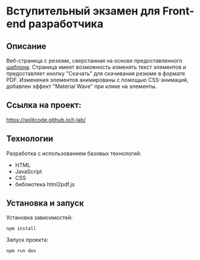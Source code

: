 # Вступительный экзамен для Front-end разработчика

## Описание
Веб-страница с резюме, сверстанная на основе предоставленного [шаблона](https://www.figma.com/design/0lCK90FekbMPNJOOUuiIV8/exam-cv?node-id=0-3&t=51CUbfwKNoVYLV1V-1). Страница имеет возможность изменять текст элементов и предоставляет кнопку "Скачать" для скачивания резюме в формате PDF. Изменения элементов анимированы с помощью CSS-анимаций, добавлен эффект "Material Wave" при клике на элементы. 

## Ссылка на проект:
https://splitcode.github.io/t-lab/

## Технологии
Разработка с использованием базовых технологий:
- HTML
- JavaScript
- CSS
- библиотека html2pdf.js


## Установка и запуск

Установка зависимостей:

```
npm install
```

Запуск проекта:

```
npm run dev
```
